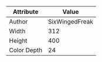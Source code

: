 # 
| Attribute | Value |
| ---  | ---     |
| Author | SixWingedFreak |
| Width | 312 |
| Height | 400 |
| Color Depth | 24 |
